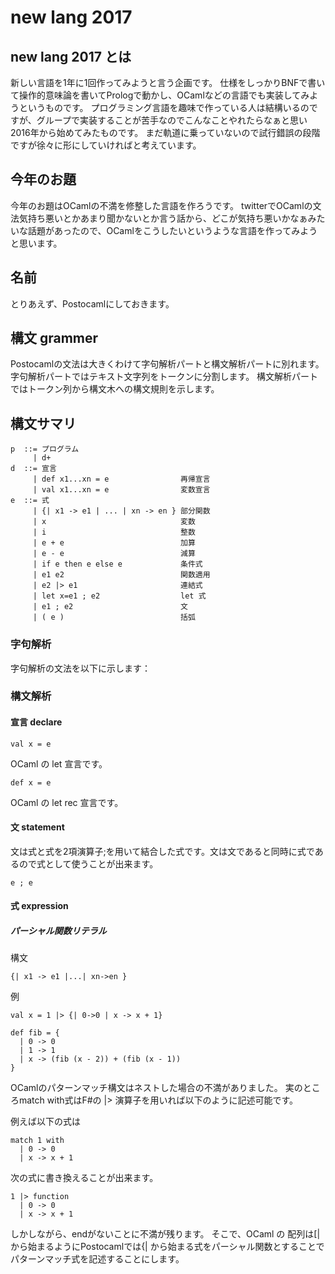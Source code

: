 # new lang 2017

## new lang 2017 とは

新しい言語を1年に1回作ってみようと言う企画です。
仕様をしっかりBNFで書いて操作的意味論を書いてPrologで動かし、OCamlなどの言語でも実装してみようというものです。
プログラミング言語を趣味で作っている人は結構いるのですが、グループで実装することが苦手なのでこんなことやれたらなぁと思い2016年から始めてみたものです。
まだ軌道に乗っていないので試行錯誤の段階ですが徐々に形にしていければと考えています。

## 今年のお題

今年のお題はOCamlの不満を修整した言語を作ろうです。
twitterでOCamlの文法気持ち悪いとかあまり聞かないとか言う話から、どこが気持ち悪いかなぁみたいな話題があったので、OCamlをこうしたいというような言語を作ってみようと思います。

## 名前

とりあえず、Postocamlにしておきます。

## 構文 grammer

Postocamlの文法は大きくわけて字句解析パートと構文解析パートに別れます。
字句解析パートではテキスト文字列をトークンに分割します。
構文解析パートではトークン列から構文木への構文規則を示します。

## 構文サマリ

    p  ::= プログラム
         | d+
    d  ::= 宣言
         | def x1...xn = e                再帰宣言
         | val x1...xn = e                変数宣言
    e  ::= 式
         | {| x1 -> e1 | ... | xn -> en } 部分関数
         | x                              変数
         | i                              整数
         | e + e                          加算
         | e - e                          減算
         | if e then e else e             条件式
         | e1 e2                          関数適用
         | e2 |> e1                       連結式
         | let x=e1 ; e2                  let 式
         | e1 ; e2                        文
         | ( e )                          括弧

### 字句解析

字句解析の文法を以下に示します：

### 構文解析
#### 宣言 declare

    val x = e

OCaml の let 宣言です。

    def x = e

OCaml の let rec 宣言です。

#### 文 statement

文は式と式を2項演算子;を用いて結合した式です。文は文であると同時に式であるので式として使うことが出来ます。

    e ; e

#### 式 expression



##### パーシャル関数リテラル

構文

    {| x1 -> e1 |...| xn->en }

例

    val x = 1 |> {| 0->0 | x -> x + 1}

    def fib = {
      | 0 -> 0
      | 1 -> 1
      | x -> (fib (x - 2)) + (fib (x - 1))
    }


OCamlのパターンマッチ構文はネストした場合の不満がありました。
実のところmatch with式はF#の |> 演算子を用いれば以下のように記述可能です。

例えば以下の式は

    match 1 with
      | 0 -> 0
      | x -> x + 1

次の式に書き換えることが出来ます。

    1 |> function
      | 0 -> 0
      | x -> x + 1

しかしながら、endがないことに不満が残ります。
そこで、OCaml の 配列は[| から始まるようにPostocamlでは{| から始まる式をパーシャル関数とすることでパターンマッチ式を記述することにします。
